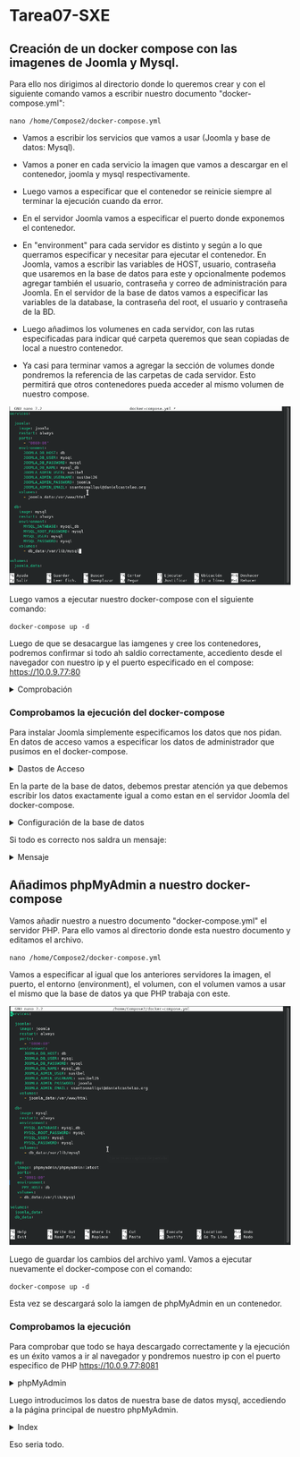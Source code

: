 # Tarea07-SXE

## Creación de un docker compose con las imagenes de Joomla y Mysql. 
Para ello nos dirigimos al directorio donde lo queremos crear y con el siguiente comando vamos a escribir nuestro documento "docker-compose.yml":

``nano /home/Compose2/docker-compose.yml``

- Vamos a escribir los servicios que vamos a usar (Joomla y base de datos: Mysql).

- Vamos a poner en cada servicio la imagen que vamos a descargar en el contenedor, joomla y mysql respectivamente.

- Luego vamos a especificar que el contenedor se reinicie siempre al terminar la ejecución cuando da error.

- En el servidor Joomla vamos a especificar el puerto donde exponemos el contenedor.

- En "environment" para cada servidor es distinto y según a lo que querramos especificar y necesitar para ejecutar el contenedor. En Joomla, vamos a escribir las variables de HOST, usuario, contraseña que usaremos en la base de datos para este y opcionalmente podemos agregar también el usuario, contraseña y correo de administración para Joomla.
En el servidor de la base de datos vamos a especificar las variables de la database, la contraseña del root, el usuario y contraseña de la BD.

- Luego añadimos los volumenes en cada servidor, con las rutas especificadas para indicar qué carpeta queremos que sean copiadas de local a nuestro contenedor.

- Ya casi para terminar vamos a agregar la sección de volumes donde pondremos la referencia de las carpetas de cada servidor. Esto permitirá que otros contenedores pueda acceder al mismo volumen de nuestro compose.

![Imagen1](Tarea07/imagen1.png)

Luego vamos a ejecutar nuestro docker-compose con el siguiente comando:

``docker-compose up -d``

Luego de que se desacargue las iamgenes y cree los contenedores, podremos confirmar si todo ah saldio correctamente, accediento desde el navegador con nuestro ip y el puerto especificado en el compose: https://10.0.9.77:80  

<details>
  <summary>Comprobación</summary>
  <br>
  
![Imagen2](Tarea07/imagen2.png)

</details>

### Comprobamos la ejecución del docker-compose
Para instalar Joomla simplemente especificamos los datos que nos pidan. En datos de acceso vamos a especificar los datos de administrador que pusimos en el docker-compose.

<details>
  <summary>Dastos de Acceso</summary>
  <br>
  
![Imagen3](Tarea07/imagen3.png)

</details>

En la parte de la base de datos, debemos prestar atención ya que debemos escribir los datos exactamente igual a como estan en el servidor Joomla del docker-compose.

<details>
  <summary>Configuración de la base de datos</summary>
  <br>
  
![Imagen4](Tarea07/imagen4.png)

</details>

Si todo es correcto nos saldra un mensaje:

<details>
  <summary>Mensaje</summary>
  <br>
  
![Imagen5](Tarea07/imagen5.png)

</details>

## Añadimos phpMyAdmin a nuestro docker-compose
Vamos añadir nuestro a nuestro documento "docker-compose.yml" el servidor PHP. Para ello vamos al directorio donde esta nuestro documento y editamos el archivo.

``nano /home/Compose2/docker-compose.yml``

Vamos a especificar al igual que los anteriores servidores la imagen, el puerto, el entorno (environment), el volumen, con el volumen vamos a usar el mismo que la base de datos ya que PHP trabaja con este.

![ImagenPHP](Tarea07/puntoPHP.png)

Luego de guardar los cambios del archivo yaml. Vamos a ejecutar nuevamente el docker-compose con el comando:

``docker-compose up -d``

Esta vez se descargará solo la iamgen de phpMyAdmin en un contenedor. 

### Comprobamos la ejecución
Para comprobar que todo se haya descargado correctamente y la ejecución es un éxito vamos a ir al navegador y pondremos nuestro ip con el puerto especifico de PHP https://10.0.9.77:8081 

<details>
  <summary>phpMyAdmin</summary>
  <br>
  
![Imagen7](Tarea07/imagen7.png)

</details>

Luego introducimos los datos de nuestra base de datos mysql, accediendo a la página principal de nuestro phpMyAdmin.

<details>
  <summary>Index</summary>
  <br>
  
![Imagen8](Tarea07/imagen8.png)

</details>

Eso seria todo.
